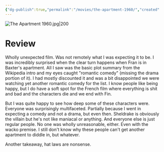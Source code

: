```yaml
---
{"dg-publish":true,"permalink":"/movies/the-apartment-1960/","created":"2023-12-16","updated":"2024-08-19"}
---
```



![The Apartment 1960.jpg|200](/img/user/Attachments/The%20Apartment%201960.jpg)

# Review

Wholly unexpected film. Was not remotely what I was expecting it to be. I was incredibly surprised when the clear turn happens when Fran is in Baxter's apartment. All I saw was the basic plot summary from the Wikipedia intro and my eyes caught "romantic comedy" (missing the drama portion of it). I had mostly discounted it and was a bit disappointed we were watching yet another romantic comedy for the list. I know people like being happy, but I do have a soft spot for the French film where everything is shit and bad and the characters die and we end with Fin.

But I was quite happy to see how deep some of these characters were. Everyone was surprisingly multifaceted. Partially because I went in expecting a comedy and not a drama, but even then. Sheldrake is obviously the villain but he's not like maniacal or anything. And everyone else is just regular people. No one was wholly unreasonable, either. Even with the wacko premise. I still don't know why these people can't get another apartment to diddle in, but whatever.

Another takeaway, hat laws are nonsense.
